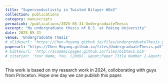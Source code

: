 ```yaml
---
title: "Superconductivity in Twisted Bilayer WSe2"
collection: publications
category: manuscripts
permalink: /publications/2025-05-31-UndergraduateThesis
excerpt: "My undergraduate thesis of B.S. at Peking University"
date: 2025-05-31
venue: 'Undergraduate Thesis'
# slidesurl: "https://Chen-Muyang.github.io/files/UndergraduateThesis.pptx"
paperurl: "https://Chen-Muyang.github.io/files/UndergraduateThesis.pdf"
# bibtexurl: 'http://academicpages.github.io/files/bibtex1.bib'
# citation: 'Your Name, You. (2009). &quot;Paper Title Number 1.&quot; <i>Journal 1</i>. 1(1).'
---
```

This work is based on my research work in 2024, colloborating with guys from Princeton. Hope one day we can publish this paper.
